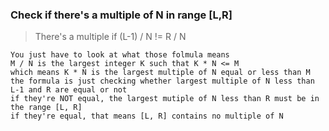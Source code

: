 ### Check if there's a multiple of N in range [L,R]

> There's a multiple if (L-1) / N != R / N
```
You just have to look at what those folmula means
M / N is the largest integer K such that K * N <= M
which means K * N is the largest multiple of N equal or less than M
the formula is just checking whether largest multiple of N less than L-1 and R are equal or not
if they're NOT equal, the largest mutiple of N less than R must be in the range [L, R]
if they're equal, that means [L, R] contains no multiple of N

```
